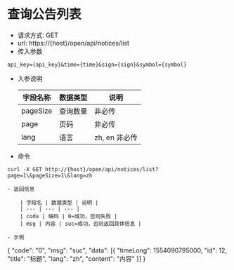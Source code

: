# 查询公告列表
- 请求方式: GET
- url: https://{host}/open/api/notices/list
- 传入参数 
```
api_key={api_key}&time={time}&sign={sign}&symbol={symbol}
```
- 入参说明

  | 字段名称 | 数据类型 | 说明 |
  | --- | --- | --- |
  | pageSize | 查询数量 | 非必传 |
  | page | 页码 | 非必传 |
  | lang | 语言 | zh, en 非必传 |

- 命令
```
curl -X GET http://{host}/open/api/notices/list?page=1\&pageSize=1\&lang=zh

- 返回信息

    | 字段名 | 数据类型 | 说明 |
    | --- | --- | --- |
    | code | 编码 | 0=成功，否则失败 |
    | msg | 内容 | suc=成功，否则返回具体信息 |
    
- 示例
```
{
	"code": "0",
	"msg": "suc",
	"data": [{
		"timeLong": 1554090795000,
		"id": 12,
		"title": "标题",
		"lang": "zh",
		"content": "内容"
	}]
}
```
